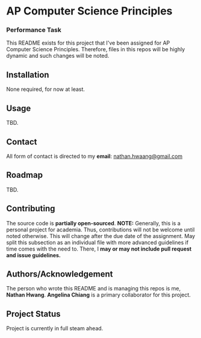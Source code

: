 # AP Computer Science Principles

### Performance Task

This README exists for this project that I've been assigned for AP Computer Science Principles.
Therefore, files in this repos will be highly dynamic and such changes will be noted. 
<br>


## Installation

None required, for now at least.

## Usage

TBD.

## Contact

All form of contact is directed to my **email**: nathan.hwaang@gmail.com

## Roadmap

TBD.

## Contributing

The source code is **partially open-sourced**. **NOTE:** Generally, this is a personal project for academia. Thus, contributions will not be welcome until noted otherwise. This will change after the due date of the assignment. May split this subsection as an individual file with more advanced guidelines if time comes with the need to. There, I **may or may not include pull request and issue guidelines.**

## Authors/Acknowledgement

The person who wrote this README and is managing this repos is me, **Nathan Hwang**.
**Angelina Chiang** is a primary collaborator for this project.

## Project Status

Project is currently in full steam ahead.
